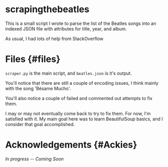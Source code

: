 scrapingthebeatles
==================
This is a small script I wrote to parse the list of the Beatles songs into an indexed JSON file with attributes for title, year, and album. 

As usual, I had lots of help from StackOverflow

Files {#files}
===============
`scraper.py` is the main script, and `beatles.json` is it's output.

You'll notice that there are still a couple of encoding issues, I think mainly with the song 'Bésame Mucho'.

You'll also notice a couple of failed and commented out attempts to fix them.

I may or may not eventually come back to try to fix them. For now, I'm satisfied with it. My main goal here was to learn BeautifulSoup basics, and I consider that goal accomplished.

Acknowledgements {#Ackies}
==========================
_In progress -- Coming Soon_
